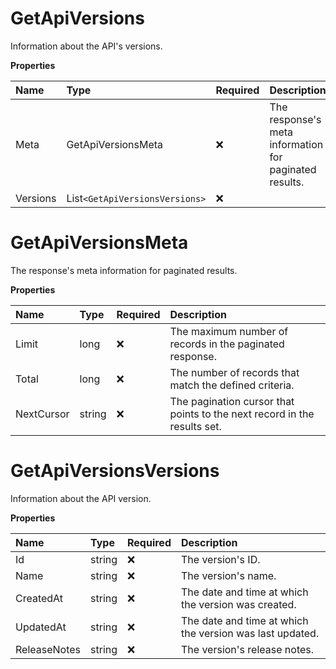 # GetApiVersions

Information about the API's versions.

**Properties**

| Name     | Type                           | Required | Description                                            |
| :------- | :----------------------------- | :------- | :----------------------------------------------------- |
| Meta     | GetApiVersionsMeta             | ❌       | The response's meta information for paginated results. |
| Versions | List`<GetApiVersionsVersions>` | ❌       |                                                        |

# GetApiVersionsMeta

The response's meta information for paginated results.

**Properties**

| Name       | Type   | Required | Description                                                              |
| :--------- | :----- | :------- | :----------------------------------------------------------------------- |
| Limit      | long   | ❌       | The maximum number of records in the paginated response.                 |
| Total      | long   | ❌       | The number of records that match the defined criteria.                   |
| NextCursor | string | ❌       | The pagination cursor that points to the next record in the results set. |

# GetApiVersionsVersions

Information about the API version.

**Properties**

| Name         | Type   | Required | Description                                              |
| :----------- | :----- | :------- | :------------------------------------------------------- |
| Id           | string | ❌       | The version's ID.                                        |
| Name         | string | ❌       | The version's name.                                      |
| CreatedAt    | string | ❌       | The date and time at which the version was created.      |
| UpdatedAt    | string | ❌       | The date and time at which the version was last updated. |
| ReleaseNotes | string | ❌       | The version's release notes.                             |

<!-- This file was generated by liblab | https://liblab.com/ -->
